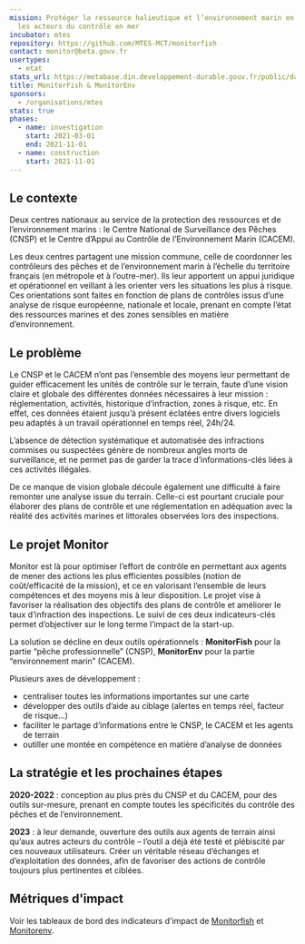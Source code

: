 ```yaml
---
mission: Protéger la ressource halieutique et l’environnement marin en outillant
  les acteurs du contrôle en mer
incubator: mtes
repository: https://github.com/MTES-MCT/monitorfish
contact: monitor@beta.gouv.fr
usertypes:
  - etat
stats_url: https://metabase.din.developpement-durable.gouv.fr/public/dashboard/0d5bc6b0-068c-42ec-876e-08f0e4573468
title: MonitorFish & MonitorEnv
sponsors:
  - /organisations/mtes
stats: true
phases:
  - name: investigation
    start: 2021-03-01
    end: 2021-11-01
  - name: construction
    start: 2021-11-01
---
```

## Le contexte

Deux centres nationaux au service de la protection des ressources et de l’environnement marins : le Centre National de Surveillance des Pêches (CNSP) et le Centre d’Appui au Contrôle de l’Environnement Marin (CACEM).

Les deux centres partagent une mission commune, celle de coordonner les contrôleurs des pêches et de l’environnement marin à l’échelle du territoire français (en métropole et à l’outre-mer). Ils leur apportent un appui juridique et opérationnel en veillant à les orienter vers les situations les plus à risque. 
Ces orientations sont faites en fonction de plans de contrôles issus d’une analyse de risque européenne, nationale et locale, prenant en compte l’état des ressources marines et des zones sensibles en matière d’environnement.

## Le problème

Le CNSP et le CACEM n’ont pas l’ensemble des moyens leur permettant de guider efficacement les unités de contrôle sur le terrain, faute d’une vision claire et globale des différentes données nécessaires à leur mission : réglementation, activités, historique d’infraction, zones à risque, etc. En effet, ces données étaient jusqu’à présent éclatées entre divers logiciels peu adaptés à un travail opérationnel en temps réel, 24h/24. 

L’absence de détection systématique et automatisée des infractions commises ou suspectées génère de nombreux angles morts de surveillance, et ne permet pas de garder la trace d’informations-clés liées à ces activités illégales.  

De ce manque de vision globale découle également une difficulté à faire remonter une analyse issue du terrain. Celle-ci est pourtant cruciale pour élaborer des plans de contrôle et une réglementation en adéquation avec la réalité des activités marines et littorales observées lors des inspections.  

## Le projet Monitor

Monitor est là pour optimiser l’effort de contrôle en permettant aux agents de mener des actions les plus efficientes possibles (notion de coût/efficacité de la mission), et ce en valorisant l’ensemble de leurs compétences et des moyens mis à leur disposition.
Le projet vise à favoriser la réalisation des objectifs des plans de contrôle et améliorer le taux d’infraction des inspections. Le suivi de ces deux indicateurs-clés permet d’objectiver sur le long terme l’impact de la start-up.

La solution se décline en deux outils opérationnels : **MonitorFish** pour la partie “pêche professionnelle” (CNSP), **MonitorEnv** pour la partie “environnement marin” (CACEM).

Plusieurs axes de développement :

* centraliser toutes les informations importantes sur une carte
* développer des outils d’aide au ciblage (alertes en temps réel, facteur de risque…)
* faciliter le partage d’informations entre le CNSP, le CACEM et les agents de terrain
* outiller une montée en compétence en matière d’analyse de données

## La stratégie et les prochaines étapes

**2020-2022** : conception au plus près du CNSP et du CACEM, pour des outils sur-mesure, prenant en compte toutes les spécificités du contrôle des pêches et de l’environnement.

**2023** : à leur demande, ouverture des outils aux agents de terrain ainsi qu’aux autres acteurs du contrôle – l’outil a déjà été testé et plébiscité par ces nouveaux utilisateurs. Créer un véritable réseau d’échanges et d’exploitation des données, afin de favoriser des actions de contrôle toujours plus pertinentes et ciblées. 



## Métriques d'impact

Voir les tableaux de bord des indicateurs d'impact de [Monitorfish](https://metabase.din.developpement-durable.gouv.fr/public/dashboard/0d5bc6b0-068c-42ec-876e-08f0e4573468) et [Monitorenv](https://metabase.din.developpement-durable.gouv.fr/public/dashboard/d8d65fbb-1f10-42c8-89f7-f5c6d6a6aca5).